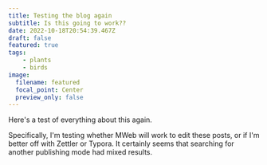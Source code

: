 ```yaml
---
title: Testing the blog again
subtitle: Is this going to work??
date: 2022-10-18T20:54:39.467Z
draft: false
featured: true
tags:
    - plants
    - birds
image:
  filename: featured
  focal_point: Center
  preview_only: false
---
```

Here's a test of everything about this again.

Specifically, I'm testing whether MWeb will work to edit these posts, or if I'm better off with Zettler or Typora.
It certainly seems that searching for another publishing mode had mixed results.